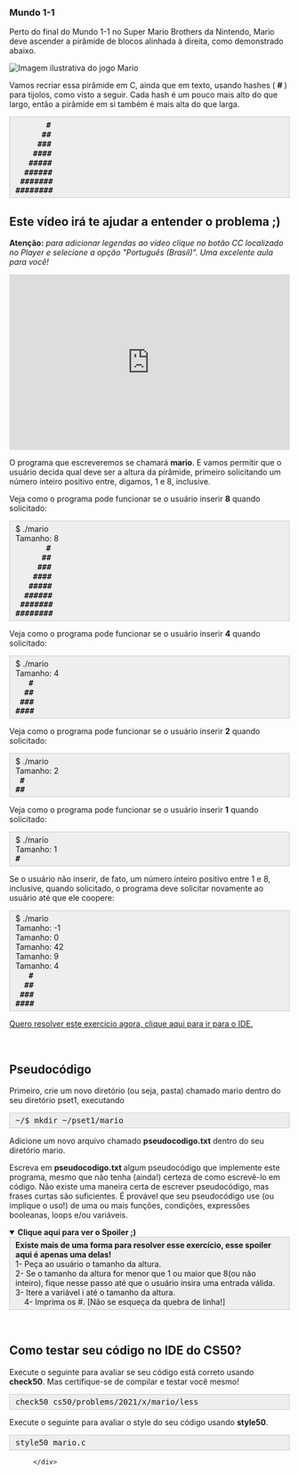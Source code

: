 <div id="js-media-player" class="media-player" data-lesson-progress="{&quot;id&quot;:61496591,&quot;progress&quot;:100.0,&quot;completed&quot;:true,&quot;grade&quot;:null,&quot;enrollment_id&quot;:7389010,&quot;lesson_id&quot;:2286687,&quot;created_at&quot;:&quot;2022-06-17T00:14:25.810Z&quot;,&quot;updated_at&quot;:&quot;2022-06-19T00:23:11.049Z&quot;,&quot;external_id&quot;:null,&quot;time_spent&quot;:0,&quot;views&quot;:3,&quot;last_view_at&quot;:&quot;2022-06-19T00:23:11.036Z&quot;,&quot;school_id&quot;:7227,&quot;progress_card_id&quot;:9570713,&quot;current_video_time&quot;:0}" data-enable-video-watermark="false" data-lesson-id="2286687">

  <p> </p><h3><strong>Mundo 1-1</strong></h3>

<p>Perto do final do Mundo 1-1 no Super Mario Brothers da Nintendo, Mario deve ascender a pirâmide de blocos alinhada à direita, como demonstrado abaixo.</p>

<p><img alt="Imagem ilustrativa do jogo Mario" src="https://edools-3-production.s3.amazonaws.com/org-6988%2Fschool-7227%2F90ab2f9de17d9ef81f5850efe2343aeb%2Fpyramid-mario.png"></p>

<p>Vamos recriar essa pirâmide em C, ainda que em texto, usando hashes ( <strong># </strong>) para tijolos, como visto a seguir. Cada hash é um pouco mais alto do que largo, então a pirâmide em si também é mais alta do que larga.</p>

<div style="background:#eeeeee;border:1px solid #cccccc;padding:5px 10px;">&nbsp; &nbsp; &nbsp; &nbsp; &nbsp; &nbsp; &nbsp;&nbsp;<strong><tt>#</tt></strong><br>
&nbsp; &nbsp; &nbsp; &nbsp; &nbsp; &nbsp;&nbsp;<strong><tt>##</tt></strong><br>
&nbsp; &nbsp; &nbsp; &nbsp; &nbsp;&nbsp;<strong><tt>###</tt></strong><br>
&nbsp; &nbsp; &nbsp; &nbsp;&nbsp;<strong><tt>####</tt></strong><br>
&nbsp; &nbsp; &nbsp;&nbsp;<strong><tt>#####</tt></strong><br>
&nbsp; &nbsp;&nbsp;<strong><tt>######</tt></strong><br>
<strong><tt>&nbsp;#######</tt></strong><br>
<strong><tt>########</tt></strong></div>

<h2>Este vídeo irá te ajudar a entender o problema ;)</h2>

<p><strong>Atenção:</strong>&nbsp;<em>para adicionar legendas ao vídeo clique no botão CC localizado no Player e selecione a opção "Português (Brasil)". Uma excelente aula para você!</em></p>

<p><iframe allow="accelerometer; autoplay; clipboard-write; encrypted-media; gyroscope; picture-in-picture" allowfullscreen="" frameborder="0" height="315" src="https://www.youtube.com/embed/8HciXXDwUfU" title="YouTube video player" width="100%"></iframe></p>

<p>O programa que escreveremos se chamará <b>mario</b>. E vamos permitir que o usuário decida qual deve ser a altura da pirâmide, primeiro solicitando um número inteiro positivo entre, digamos, 1 e 8, inclusive.</p>

<p>Veja como o programa pode funcionar se o usuário inserir <b>8</b> quando solicitado:</p>

<div style="background:#eeeeee;border:1px solid #cccccc;padding:5px 10px;">$ ./mario<br>
Tamanho: 8 &nbsp; &nbsp; &nbsp; &nbsp; &nbsp; &nbsp; &nbsp;&nbsp;<br>
&nbsp; &nbsp; &nbsp; &nbsp; &nbsp; &nbsp; &nbsp;&nbsp;<strong><tt>#</tt></strong><br>
&nbsp; &nbsp; &nbsp; &nbsp; &nbsp; &nbsp;&nbsp;<strong><tt>##</tt></strong><br>
&nbsp; &nbsp; &nbsp; &nbsp; &nbsp;&nbsp;<strong><tt>###</tt></strong><br>
&nbsp; &nbsp; &nbsp; &nbsp;&nbsp;<strong><tt>####</tt></strong><br>
&nbsp; &nbsp; &nbsp;&nbsp;<strong><tt>#####</tt></strong><br>
&nbsp; &nbsp;&nbsp;<strong><tt>######</tt></strong><br>
<strong><tt>&nbsp;#######</tt></strong><br>
<strong><tt>########</tt></strong></div>

<p>Veja como o programa pode funcionar se o usuário inserir <b>4</b> quando solicitado:</p>

<div style="background:#eeeeee;border:1px solid #cccccc;padding:5px 10px;">$ ./mario<br>
Tamanho: 4 &nbsp; &nbsp; &nbsp; &nbsp; &nbsp; &nbsp; &nbsp;&nbsp;<br>
&nbsp; &nbsp; &nbsp;&nbsp;<strong><tt>#</tt></strong><br>
&nbsp; &nbsp;&nbsp;<strong><tt>##</tt></strong><br>
&nbsp;&nbsp;<strong><tt>###</tt></strong><br>
<strong><tt>####</tt></strong></div>

<p>Veja como o programa pode funcionar se o usuário inserir <b>2</b> quando solicitado:</p>

<div style="background:#eeeeee;border:1px solid #cccccc;padding:5px 10px;">$ ./mario<br>
Tamanho: 2 &nbsp; &nbsp; &nbsp; &nbsp; &nbsp; &nbsp; &nbsp;&nbsp;<br>
&nbsp;&nbsp;<strong><tt>#</tt></strong><br>
<strong><tt>##</tt></strong></div>

<p>Veja como o programa pode funcionar se o usuário inserir <b>1</b> quando solicitado:</p>

<div style="background:#eeeeee;border:1px solid #cccccc;padding:5px 10px;">$ ./mario<br>
Tamanho: 1 &nbsp; &nbsp; &nbsp; &nbsp; &nbsp; &nbsp; &nbsp;&nbsp;<br>
<strong><tt>#</tt></strong></div>

<p>Se o usuário não inserir, de fato, um número inteiro positivo entre 1 e 8, inclusive, quando solicitado, o programa deve solicitar novamente ao usuário até que ele coopere:</p>

<div style="background:#eeeeee;border:1px solid #cccccc;padding:5px 10px;">$ ./mario<br>
Tamanho: -1 &nbsp; &nbsp; &nbsp; &nbsp; &nbsp; &nbsp; &nbsp;&nbsp;<br>
Tamanho: 0 &nbsp; &nbsp; &nbsp; &nbsp; &nbsp; &nbsp; &nbsp;&nbsp;<br>
Tamanho: 42 &nbsp; &nbsp; &nbsp; &nbsp; &nbsp; &nbsp; &nbsp;&nbsp;<br>
Tamanho: 9 &nbsp; &nbsp; &nbsp; &nbsp; &nbsp; &nbsp; &nbsp;&nbsp;<br>
Tamanho: 4 &nbsp; &nbsp; &nbsp; &nbsp; &nbsp; &nbsp; &nbsp;&nbsp;<br>
&nbsp; &nbsp; &nbsp;&nbsp;<strong><tt>#</tt></strong><br>
&nbsp; &nbsp;&nbsp;<strong><tt>##</tt></strong><br>
&nbsp;&nbsp;<strong><tt>###</tt></strong><br>
<strong><tt>####</tt></strong></div>

<p><a href="https://ide.cs50.io/" target="_blank">Quero resolver este exercício agora, clique aqui para ir para o IDE.</a></p>

<p>&nbsp;</p>

<h2>Pseudocódigo</h2>

<p>Primeiro, crie um novo diretório (ou seja, pasta) chamado mario dentro do seu diretório pset1, executando</p>

<div style="background:#eeeeee;border:1px solid #cccccc;padding:5px 10px;"><tt>~/$ mkdir ~/pset1/mario</tt></div>

<p>Adicione um novo arquivo chamado <strong>pseudocodigo.txt</strong> dentro do seu diretório mario.</p>

<p>Escreva em <strong>pseudocodigo.txt </strong>algum pseudocódigo que implemente este programa, mesmo que não tenha (ainda!) certeza de como escrevê-lo em código. Não existe uma maneira certa de escrever pseudocódigo, mas frases curtas são suficientes. É&nbsp;provável que seu pseudocódigo use (ou implique o uso!) de uma ou mais funções, condições, expressões booleanas, loops e/ou variáveis.</p>

<details open=""><summary><strong>Clique aqui para ver o Spoiler ;)</strong></summary>

<div style="background:#eeeeee;border:1px solid #cccccc;padding:5px 10px;"><strong>Existe mais de uma forma para resolver esse exercício, esse spoiler aqui é apenas uma delas!</strong><br>
1- Peça ao usuário o tamanho da altura.<br>
2- Se o tamanho da altura for menor que 1 ou maior que 8(ou não inteiro), fique nesse passo até que o usuário insira uma entrada válida.<br>
3- Itere a variável i até o tamanho da altura.<br>
&nbsp; &nbsp; 4- Imprima os #. [Não se esqueça da quebra de linha!]</div>

<p>&nbsp;</p>
</details>

<h2><b>Como testar seu código no IDE do CS50?</b></h2>

<p>Execute o seguinte para avaliar se seu código está correto usando <b>check50</b>. Mas certifique-se de compilar e testar você mesmo!</p>

<div style="background:#eeeeee;border:1px solid #cccccc;padding:5px 10px;"><tt>check50 cs50/problems/2021/x/mario/less</tt></div>

<p>Execute o seguinte para avaliar o style do seu código usando <strong>style50</strong>.</p>

<div style="background:#eeeeee;border:1px solid #cccccc;padding:5px 10px;"><tt>style50 mario.c</tt></div>
 <p></p>
</div>

  

  <div class="js-attendance-handler">
    <div class="alert alert-warning js-alert-max-time" style="display: none;">
      Você atingiu o máximo de horas assistidas deste curso.
    </div>
    <div class="alert alert-warning js-alert-max-attempts" style="display: none;">
      Você atingiu o máximo de visualizações deste curso.
    </div>
  </div>
</div>

            
          </div>
